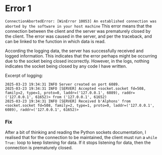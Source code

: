 # Error 1
`ConnectionAbortedError: [WinError 10053] An established connection was aborted by the software in your host machine`
This error means that the connection between the client and the server was prematurely closed by the client.
The error was caused in the server, and per the traceback, and can be linked to the function in which data is read.

According the logging data, the server has successfully received and logged information. This indicates that the error perhaps might be occurring due to the socket being closed incorrectly. However, in the logs, nothing indicates the socket being closed by any code I have written.

Excerpt of logging:
```
2025-03-23 19:34:31 INFO Server created on port 6089.
2025-03-23 19:34:31 INFO [SERVER] Accepted <socket.socket fd=508, family=2, type=1, proto=0, laddr=('127.0.0.1', 6089), raddr=('127.0.0.1', 61652)> from ('127.0.0.1', 61652)
2025-03-23 19:34:31 INFO [SERVER] Received b'Alphons' from <socket.socket fd=508, family=2, type=1, proto=0, laddr=('127.0.0.1', 6089), raddr=('127.0.0.1', 61652)>
```

### Fix
After a bit of thinking and reading the Python sockets documentation, I realised that for the connection to be maintained, the client must run a `while True:` loop to keep listening for data. If it stops listening for data, then the connection is prematurely closed.